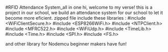 #RFID Attendance System_all in one
hi, welcome to my verse!
this is a project in our school, we build an attendance system for our school to let it become more eficient.
zipped file include these libraries :
#include <WiFiClientSecure.h>
#include <ESP8266WiFi.h>
#include <NTPClient.h>
#include <MFRC522.h>
#include <WiFiUdp.h>
#include <TimeLib.h>
#include <Time.h>
#include <SPI.h>
#include <FS.h>

and other library for Nodemcu beginner makers
have fun!
